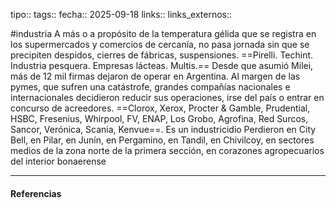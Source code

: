 tipo:: 
tags::
fecha:: 2025-09-18
links::
links_externos::


#industria 
A más o a propósito de la temperatura gélida que se registra en los supermercados y comercios de cercanía, no pasa jornada sin que se precipiten despidos, cierres de fábricas, suspensiones. ==Pirelli. Techint. Industria pesquera. Empresas lácteas. Multis.==
Desde que asumió Milei, más de 12 mil firmas dejaron de operar en Argentina. Al margen de las pymes, que sufren una catástrofe, grandes compañías nacionales e internacionales decidieron reducir sus operaciones, irse del país o entrar en concurso de acreedores. ==Clorox, Xerox, Procter & Gamble, Prudential, HSBC, Fresenius, Whirpool, FV, ENAP, Los Grobo, Agrofina, Red Surcos, Sancor, Verónica, Scania, Kenvue==. Es un industricidio
Perdieron en City Bell, en Pilar, en Junín, en Pergamino, en Tandil, en Chivilcoy, en sectores medios de la zona norte de la primera sección, en corazones agropecuarios del interior bonaerense


---
#### Referencias

